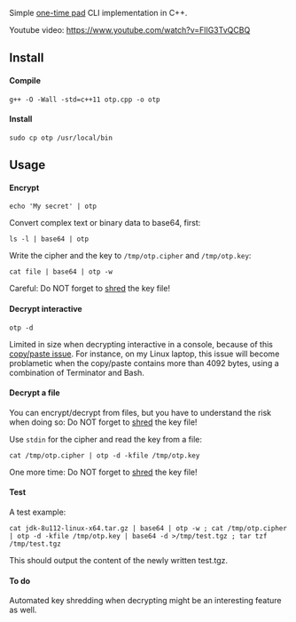 Simple [one-time pad](https://en.wikipedia.org/wiki/One-time_pad) CLI implementation in C++.

Youtube video: https://www.youtube.com/watch?v=FlIG3TvQCBQ

## Install

#### Compile

````
g++ -O -Wall -std=c++11 otp.cpp -o otp
````

#### Install

````
sudo cp otp /usr/local/bin
````

## Usage

#### Encrypt

````
echo 'My secret' | otp
````

Convert complex text or binary data to base64, first:

````
ls -l | base64 | otp
````

Write the cipher and the key to `/tmp/otp.cipher` and `/tmp/otp.key`:

````
cat file | base64 | otp -w
````

Careful: Do NOT forget to [shred](https://en.wikipedia.org/wiki/Shred_(Unix)) the key file!

#### Decrypt interactive

````
otp -d
````

Limited in size when decrypting interactive in a console, because of this
[copy/paste issue](https://stackoverflow.com/questions/22886167/read-a-string-of-length-greater-than-4096-bytes-from-stdin-in-c).
For instance, on my Linux laptop, this issue will become problametic when the copy/paste contains more than 4092 bytes, using a combination of Terminator and Bash.

#### Decrypt a file

You can encrypt/decrypt from files, but you have to understand the risk when doing so:
Do NOT forget to [shred](https://en.wikipedia.org/wiki/Shred_(Unix)) the key file!

Use `stdin` for the cipher and read the key from a file:

````
cat /tmp/otp.cipher | otp -d -kfile /tmp/otp.key
````

One more time: Do NOT forget to [shred](https://en.wikipedia.org/wiki/Shred_(Unix)) the key file!

#### Test

A test example:

````
cat jdk-8u112-linux-x64.tar.gz | base64 | otp -w ; cat /tmp/otp.cipher | otp -d -kfile /tmp/otp.key | base64 -d >/tmp/test.tgz ; tar tzf /tmp/test.tgz
````

This should output the content of the newly written test.tgz.

#### To do

Automated key shredding when decrypting might be an interesting feature as well.

